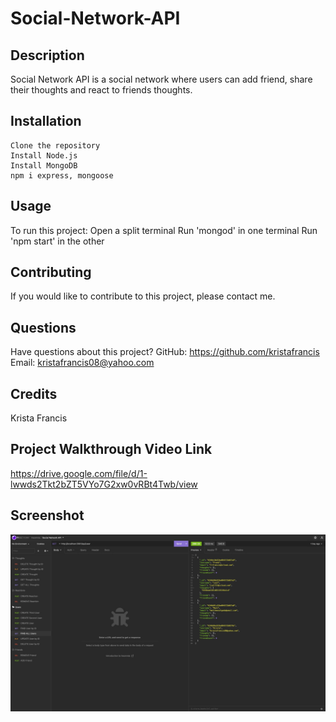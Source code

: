 # Social-Network-API

## Description

Social Network API is a social network where users can add friend, share their thoughts and react to friends thoughts.

## Installation

    Clone the repository
    Install Node.js
    Install MongoDB
    npm i express, mongoose

## Usage

To run this project:
Open a split terminal
Run 'mongod' in one terminal
Run 'npm start' in the other

## Contributing

If you would like to contribute to this project, please contact me.

## Questions

Have questions about this project? GitHub: https://github.com/kristafrancis Email: kristafrancis08@yahoo.com

## Credits

Krista Francis

## Project Walkthrough Video Link

https://drive.google.com/file/d/1-lwwds2Tkt2bZT5VYo7G2xw0vRBt4Twb/view

## Screenshot

![](images/social-network-api-screenshot.jpg)






